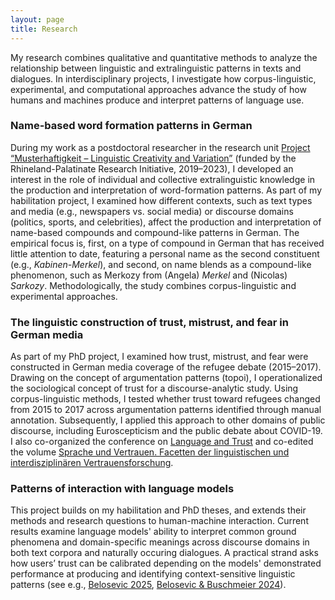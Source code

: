 ```yaml
---
layout: page
title: Research
---
```



My research combines qualitative and quantitative methods to analyze the relationship between linguistic and extralinguistic patterns in texts and dialogues. In interdisciplinary projects, I investigate how corpus-linguistic, experimental, and computational approaches advance the study of how humans and machines produce and interpret patterns of language use.


### Name-based word formation patterns in German


During my work as a postdoctoral researcher in the research unit [Project “Musterhaftigkeit – Linguistic Creativity and Variation”](https://patterns.uni-trier.de/) (funded by the Rhineland-Palatinate Research Initiative, 2019–2023), I developed an interest in the role of individual and collective extralinguistic knowledge in the production and interpretation of word-formation patterns. As part of my habilitation project, I examined how different contexts, such as text types and media (e.g., newspapers vs. social media) or discourse domains (politics, sports, and celebrities), affect the production and interpretation of name-based compounds and compound-like patterns in German. The empirical focus is, first, on a type of compound in German that has received little attention to date, featuring a personal name as the second constituent (e.g., *Kabinen-Merkel*), and second, on name blends as a compound-like phenomenon, such as Merkozy from (Angela) *Merkel* and (Nicolas) *Sarkozy*. Methodologically, the study combines corpus-linguistic and experimental approaches.


### The linguistic construction of trust, mistrust, and fear in German media 


As part of my PhD project, I examined how trust, mistrust, and fear were constructed in German media coverage of the refugee debate (2015–2017). Drawing on the concept of argumentation patterns (topoi), I operationalized the sociological concept of trust for a discourse-analytic study. Using corpus-linguistic methods, I tested whether trust toward refugees changed from 2015 to 2017 across argumentation patterns identified through manual annotation. Subsequently, I applied this approach to other domains of public discourse, including Euroscepticism and the public debate about COVID-19. I also co-organized the conference on [Language and Trust](https://sprache-und-wissen.de/veranstaltungen/tagung-2021/) and co-edited the volume [Sprache und Vertrauen. Facetten der linguistischen und interdisziplinären Vertrauensforschung](https://www.degruyterbrill.com/document/doi/10.1515/9783111452883/html).


###  Patterns of interaction with language models

This project builds on my habilitation and PhD theses, and extends their methods and research questions to human-machine interaction. Current results examine language models' ability to interpret common ground phenomena and domain-specific meanings across discourse domains in both text corpora and naturally occuring dialogues. A practical strand asks how users’ trust can be calibrated depending on the models' demonstrated performance at producing and identifying context-sensitive linguistic patterns (see e.g., [Belosevic 2025](https://pub.uni-bielefeld.de/record/3006958), [Belosevic & Buschmeier 2024](https://pub.uni-bielefeld.de/download/2988195/2989187/BelosevicBuschmeier-2024-CUIatCHI.pdf)).
